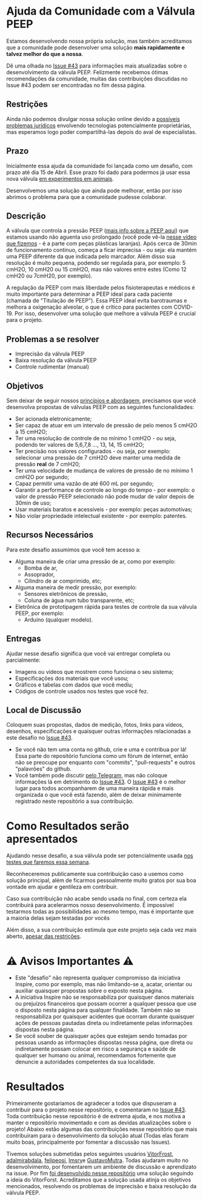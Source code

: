 # Ajuda da Comunidade com a Válvula PEEP

Estamos desenvolvendo nossa própria solução, mas também acreditamos que a comunidade pode desenvolver uma solução **mais rapidamente e talvez melhor do que a nossa**.

Dê uma olhada no [Issue #43](https://github.com/Inspire-Poli-USP/Inspire-OpenLung/issues/43) para informações mais atualizadas sobre o desenvolvimento da válvula PEEP. Felizmente recebemos ótimas recomendações da comunidade, muitas das contribuições discutidas no Issue #43 podem ser encontradas no fim dessa página.

## Restrições

Ainda não podemos divulgar nossa solução online devido a [possíveis problemas jurídicos](https://github.com/Inspire-Poli-USP/Inspire-OpenLung#exclamation-atualiza%C3%A7%C3%A3o-importante-exclamation) envolvendo tecnologias potencialmente proprietárias, mas esperamos logo poder compartilhá-las depois do aval de especialistas.

## Prazo

Inicialmente essa ajuda da comunidade foi lançada como um desafio, com prazo até dia 15 de Abril. Esse prazo foi dado para podermos já usar essa nova válvula [em experimentos em animais](https://www1.folha.uol.com.br/colunas/monicabergamo/2020/04/ventilador-da-poli-sera-testado-em-animais-e-pessoas-e-pode-ser-lancado-em-uma-semana.shtml?origin=folha#comentarios).

Desenvolvemos uma solução que ainda pode melhorar, então por isso abrimos o problema para que a comunidade pudesse colaborar.

## Descrição

   A válvula que controla a pressão PEEP ([mais info sobre a PEEP aqui](https://github.com/Inspire-Poli-USP/Inspire-OpenLung/wiki/Entenda-o-Problema#press%C3%B5es)) que estamos usando não aguenta uso prolongado (você pode vê-la [nesse vídeo que fizemos](https://www.youtube.com/watch?v=mwwxAkmB0J0&feature=youtu.be) - é a parte com peças plásticas laranjas). Após cerca de 30min de funcionamento contínuo, começa a ficar imprecisa - ou seja: ela mantém uma PEEP diferente da que indicada pelo marcador. Além disso sua resolução é muito pequena, podendo ser regulada para, por exemplo: 5 cmH2O, 10 cmH20 ou 15 cmH2O, mas não valores entre estes (Como 12 cmH20 ou 7cmH20, por exemplo).

   A regulação da PEEP com mais liberdade pelos fisioterapeutas e médicos é muito importante para determinar a PEEP ideal para cada paciente (chamada de "Titulação de PEEP"). Essa PEEP ideal evita barotraumas e melhora a oxigenação alveolar, o que é crítico para pacientes com COVID-19. Por isso, desenvolver uma solução que melhore a válvula PEEP é crucial para o projeto.

## Problemas a se resolver

-   Imprecisão da válvula PEEP
-   Baixa resolução da válvula PEEP
-   Controle rudimentar (manual)

## Objetivos

  Sem deixar de seguir nossos [princípios e abordagem](https://github.com/Inspire-Poli-USP/Inspire-OpenLung/blob/master/Principios_e_abordagem.md), precisamos que você desenvolva propostas de válvulas PEEP com as seguintes funcionalidades:

-   Ser acionada eletronicamente;
-   Ser capaz de atuar em um intervalo de pressão de pelo menos 5 cmH2O à 15 cmH2O;
-   Ter uma resolução de controle de no mínimo 1 cmH2O - ou seja, podendo ter valores de 5,6,7,8 ..., 13, 14, 15 cmH2O;
-   Ter precisão nos valores configurados - ou seja, por exemplo: selecionar uma pressão de 7 cmH2O deve manter uma medida de pressão **real** de 7 cmH20;
-   Ter uma velocidade de mudança de valores de pressão de no mínimo 1 cmH2O por segundo;
-   Capaz permitir uma vazão de até 600 mL por segundo;
-   Garantir a performance de controle ao longo do tempo - por exemplo: o valor de pressão PEEP selecionado não pode mudar de valor depois de 30min de uso;
-   Usar materiais baratos e acessíveis - por exemplo: peças automotivas;
-   Não violar propriedade intelectual existente - por exemplo: patentes.

## Recursos Necessários

Para este desafio assumimos que você tem acesso a:

-   Alguma maneira de criar uma pressão de ar, como por exemplo:
    -   Bomba de ar,
    -   Assoprador,
    -   Cilindro de ar comprimido, etc;
-   Alguma maneira de medir pressão, por exemplo:
    -   Sensores eletrônicos de pressão,
    -   Coluna de água num tubo transparente, etc;
-   Eletrônica de prototipagem rápida para testes de controle da sua válvula PEEP, por exemplo:
    -   Arduino (qualquer modelo).

## Entregas

Ajudar nesse desafio significa que você vai entregar completa ou parcialmente:

-   Imagens ou vídeos que mostrem como funciona o seu sistema;
-   Especificações dos materiais que vocẽ usou;
-   Gráficos e tabelas com dados que você mediu;
-   Códigos de controle usados nos testes que você fez.

## Local de Discussão

Coloquem suas propostas, dados de medição, fotos, links para vídeos, desenhos, especificações e quaisquer outras informações relacionadas a este desafio no [Issue #43](https://github.com/Inspire-Poli-USP/Inspire-OpenLung/issues/43).

-   Se você não tem uma conta no github, crie e uma e contribua por lá! Essa parte do repositório funciona como um fórum de internet, então não se preocupe por enquanto com "commits", "pull-requests" e outros "palavrões" do github.
-   Você também pode discutir [pelo Telegram](https://t.me/openlungpoliusp), mas não coloque informações lá em detrimento do [Issue #43](https://github.com/Inspire-Poli-USP/Inspire-OpenLung/issues/43). O [Issue #43](https://github.com/Inspire-Poli-USP/Inspire-OpenLung/issues/43) é o melhor lugar para todos acompanharem de uma maneira rápida e mais organizada o que você está fazendo, além de deixar minimamente registrado neste repositório a sua contribuição.

# Como Resultados serão apresentados

Ajudando nesse desafio, a sua válvula pode ser potencialmente usada [nos testes que faremos essa semana](https://www1.folha.uol.com.br/colunas/monicabergamo/2020/04/ventilador-da-poli-sera-testado-em-animais-e-pessoas-e-pode-ser-lancado-em-uma-semana.shtml).

Reconheceremos publicamente sua contribuição caso a usemos como solução principal, além de ficarmos pessoalmente muito gratos por sua boa vontade em ajudar e gentileza em contribuir.

Caso sua contribuição não acabe sendo usada no final, com certeza ela contribuirá para acelerarmos nosso desenvolvimento. É impossível testarmos todas as possibilidades ao mesmo tempo, mas é importante que a maioria delas sejam testadas por vocês

Além disso, a sua contribuição estimula que este projeto seja cada vez mais aberto, [apesar das restrições](https://github.com/Inspire-Poli-USP/Inspire-OpenLung#exclamation-atualiza%C3%A7%C3%A3o-importante-exclamation).

# :warning: Avisos Importantes :warning:

-   Este "desafio" não representa qualquer compromisso da iniciativa Inspire, como por exemplo, mas não limitando-se a, acatar, orientar ou auxiliar quaisquer propostas sobre o exposto nesta página.
-   A iniciativa Inspire não se responsabiliza por quaisquer danos materiais ou prejuízos financeiros que possam ocorrer a qualquer pessoa que use o disposto nesta página para qualquer finalidade. Também não se responsabiliza por quaisquer acidentes que ocorram durante quaisquer ações de pessoas pautadas direta ou indiretamente pelas informações dispostas nesta página.
-   Se você souber de quaisquer ações que estejam sendo tomadas por pessoas usando as informações dispostas nessa página, que direta ou indiretamente possam colocar em risco a segurança e saúde de qualquer ser humano ou animal, recomendamos fortemente que denuncie a autoridades competentes da sua localidade.

# Resultados

  Primeiramente gostariamos de agradecer a todos que dispuseram a contribuir para o projeto nesse repositório, e comentaram no [Issue #43](https://github.com/Inspire-Poli-USP/Inspire-OpenLung/issues/43). Toda contribuição nesse repositório é de extrema ajuda, e nos motiva a manter o repositório movimentado e com as devidas atualizações sobre o projeto! Abaixo estão algumas das contribuições nesse repositório que mais contribuiram para o desenvolvimento da solução atual (Todas elas foram muito boas, principalmente por fomentar a discussão nas Issues).

  Tivemos soluções submetidas pelos seguintes usuários [VitorFrost](https://github.com/Inspire-Poli-USP/Inspire-OpenLung/issues/43#issuecomment-614904015), [adalmirabdala](https://github.com/Inspire-Poli-USP/Inspire-OpenLung/issues/43#issuecomment-612733690), [felipeosi](https://github.com/Inspire-Poli-USP/Inspire-OpenLung/issues/43#issuecomment-614931211), [Imsrv](https://github.com/Inspire-Poli-USP/Inspire-OpenLung/issues/43#issuecomment-614984436)e [GustavoMutra](https://github.com/Inspire-Poli-USP/Inspire-OpenLung/issues/43#issuecomment-615903073).  Todas ajudaram muito no desenvolvimento, por fomentarem um ambiente de discussão e aprendizato na issue. Por fim [foi desenvolvido nesse repositório](https://github.com/Inspire-Poli-USP/Inspire-OpenLung/issues/43#issuecomment-614721287) uma solução seguindo a ideia do VitorForst. Acreditamos que a solução usada atinja os objetivos mencionados, resolvendo os problemas de imprecisão e baixa resolução da válvula PEEP.

